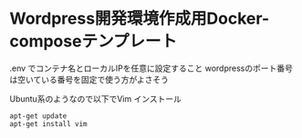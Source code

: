 # Wordpress開発環境作成用Docker-composeテンプレート

.env でコンテナ名とローカルIPを任意に設定すること
wordpressのポート番号は空いている番号を固定で使う方がよさそう

Ubuntu系のようなので以下でVim インストール
```
apt-get update
apt-get install vim
```
